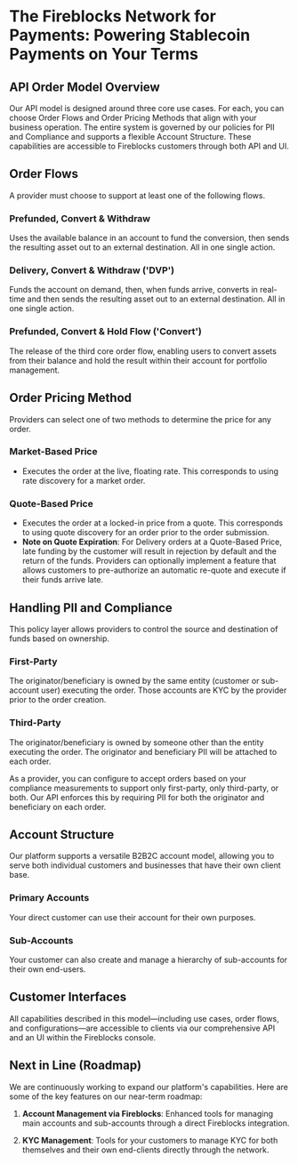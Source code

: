 # The Fireblocks Network for Payments: Powering Stablecoin Payments on Your Terms

## API Order Model Overview

Our API model is designed around three core use cases. For each, you can choose Order Flows and Order Pricing Methods that align with your business operation. The entire system is governed by our policies for PII and Compliance and supports a flexible Account Structure. These capabilities are accessible to Fireblocks customers through both API and UI.

## Order Flows

A provider must choose to support at least one of the following flows.

### Prefunded, Convert & Withdraw
Uses the available balance in an account to fund the conversion, then sends the resulting asset out to an external destination. All in one single action.

### Delivery, Convert & Withdraw ('DVP')
Funds the account on demand, then, when funds arrive, converts in real-time and then sends the resulting asset out to an external destination. All in one single action.

### Prefunded, Convert & Hold Flow ('Convert')
The release of the third core order flow, enabling users to convert assets from their balance and hold the result within their account for portfolio management.

## Order Pricing Method

Providers can select one of two methods to determine the price for any order.

### Market-Based Price
- Executes the order at the live, floating rate. This corresponds to using rate discovery for a market order.

### Quote-Based Price
- Executes the order at a locked-in price from a quote. This corresponds to using quote discovery for an order prior to the order submission.
- **Note on Quote Expiration**: For Delivery orders at a Quote-Based Price, late funding by the customer will result in rejection by default and the return of the funds. Providers can optionally implement a feature that allows customers to pre-authorize an automatic re-quote and execute if their funds arrive late.

## Handling PII and Compliance

This policy layer allows providers to control the source and destination of funds based on ownership.

### First-Party
The originator/beneficiary is owned by the same entity (customer or sub-account user) executing the order. Those accounts are KYC by the provider prior to the order creation.

### Third-Party
The originator/beneficiary is owned by someone other than the entity executing the order. The originator and beneficiary PII will be attached to each order.

As a provider, you can configure to accept orders based on your compliance measurements to support only first-party, only third-party, or both. Our API enforces this by requiring PII for both the originator and beneficiary on each order.

## Account Structure

Our platform supports a versatile B2B2C account model, allowing you to serve both individual customers and businesses that have their own client base.

### Primary Accounts
Your direct customer can use their account for their own purposes.

### Sub-Accounts
Your customer can also create and manage a hierarchy of sub-accounts for their own end-users.

## Customer Interfaces

All capabilities described in this model—including use cases, order flows, and configurations—are accessible to clients via our comprehensive API and an UI within the Fireblocks console.

## Next in Line (Roadmap)

We are continuously working to expand our platform's capabilities. Here are some of the key features on our near-term roadmap:

1. **Account Management via Fireblocks**: Enhanced tools for managing main accounts and sub-accounts through a direct Fireblocks integration.

2. **KYC Management**: Tools for your customers to manage KYC for both themselves and their own end-clients directly through the network.